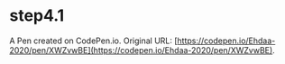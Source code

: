 # step4.1

A Pen created on CodePen.io. Original URL: [https://codepen.io/Ehdaa-2020/pen/XWZvwBE](https://codepen.io/Ehdaa-2020/pen/XWZvwBE).


